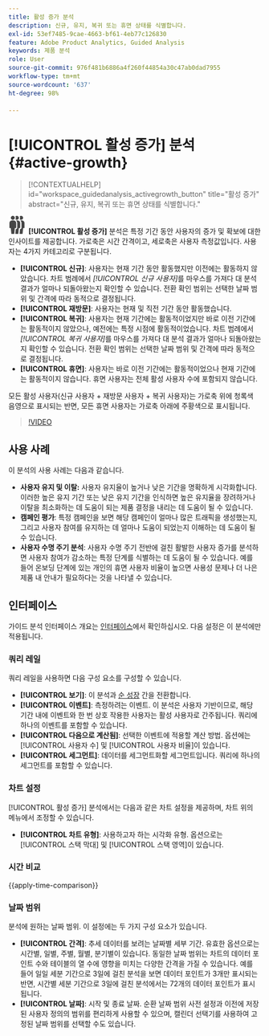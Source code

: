 ```yaml
---
title: 활성 증가 분석
description: 신규, 유지, 복귀 또는 휴면 상태를 식별합니다.
exl-id: 53ef7485-9cae-4663-bf61-4eb77c126830
feature: Adobe Product Analytics, Guided Analysis
keywords: 제품 분석
role: User
source-git-commit: 976f481b6886a4f260f44854a30c47ab0dad7955
workflow-type: tm+mt
source-wordcount: '637'
ht-degree: 98%

---
```


# [!UICONTROL 활성 증가] 분석 {#active-growth}

<!-- markdownlint-disable MD034 -->

>[!CONTEXTUALHELP]
>id="workspace_guidedanalysis_activegrowth_button"
>title="활성 증가"
>abstract="신규, 유지, 복귀 또는 휴면 상태를 식별합니다."

<!-- markdownlint-enable MD034 -->


![PeopleGroup](/help/assets/icons/PeopleGroup.svg) **[!UICONTROL 활성 증가]** 분석은 특정 기간 동안 사용자의 증가 및 확보에 대한 인사이트를 제공합니다. 가로축은 시간 간격이고, 세로축은 사용자 측정값입니다. 사용자는 4가지 카테고리로 구분됩니다.

* **[!UICONTROL 신규]**: 사용자는 현재 기간 동안 활동했지만 이전에는 활동하지 않았습니다. 차트 범례에서 _[!UICONTROL 신규 사용자]_&#x200B;를 마우스를 가져다 대 분석 결과가 얼마나 되돌아왔는지 확인할 수 있습니다. 전환 확인 범위는 선택한 날짜 범위 및 간격에 따라 동적으로 결정됩니다.
* **[!UICONTROL 재방문]**: 사용자는 현재 및 직전 기간 동안 활동했습니다.
* **[!UICONTROL 복귀]**: 사용자는 현재 기간에는 활동적이었지만 바로 이전 기간에는 활동적이지 않았으나, 예전에는 특정 시점에 활동적이었습니다. 차트 범례에서 _[!UICONTROL 복귀 사용자]_&#x200B;를 마우스를 가져다 대 분석 결과가 얼마나 되돌아왔는지 확인할 수 있습니다. 전환 확인 범위는 선택한 날짜 범위 및 간격에 따라 동적으로 결정됩니다.
* **[!UICONTROL 휴면]**: 사용자는 바로 이전 기간에는 활동적이었으나 현재 기간에는 활동적이지 않습니다. 휴면 사용자는 전체 활성 사용자 수에 포함되지 않습니다.

모든 활성 사용자(신규 사용자 + 재방문 사용자 + 복귀 사용자)는 가로축 위에 청록색 음영으로 표시되는 반면, 모든 휴면 사용자는 가로축 아래에 주황색으로 표시됩니다.


>[!VIDEO](https://video.tv.adobe.com/v/3421667/?quality=12&learn=on)

## 사용 사례

이 분석의 사용 사례는 다음과 같습니다.

* **사용자 유지 및 이탈:** 사용자 유지율이 높거나 낮은 기간을 명확하게 시각화합니다. 이러한 높은 유지 기간 또는 낮은 유지 기간을 인식하면 높은 유지율을 장려하거나 이탈을 최소화하는 데 도움이 되는 제품 결정을 내리는 데 도움이 될 수 있습니다.
* **캠페인 평가**: 특정 캠페인을 보면 해당 캠페인이 얼마나 많은 트래픽을 생성했는지, 그리고 사용자 참여를 유지하는 데 얼마나 도움이 되었는지 이해하는 데 도움이 될 수 있습니다.
* **사용자 수명 주기 분석**: 사용자 수명 주기 전반에 걸친 활발한 사용자 증가를 분석하면 사용자 참여가 감소하는 특정 단계를 식별하는 데 도움이 될 수 있습니다. 예를 들어 온보딩 단계에 있는 개인의 휴면 사용자 비율이 높으면 사용성 문제나 더 나은 제품 내 안내가 필요하다는 것을 나타낼 수 있습니다.

## 인터페이스

가이드 분석 인터페이스 개요는 [인터페이스](../overview.md#interface)에서 확인하십시오. 다음 설정은 이 분석에만 적용됩니다.

### 쿼리 레일

쿼리 레일을 사용하면 다음 구성 요소를 구성할 수 있습니다.

* **[!UICONTROL 보기]**: 이 분석과 [순 성장](net-growth.md) 간을 전환합니다.
* **[!UICONTROL 이벤트]**: 측정하려는 이벤트. 이 분석은 사용자 기반이므로, 해당 기간 내에 이벤트와 한 번 상호 작용한 사용자는 활성 사용자로 간주됩니다. 쿼리에 하나의 이벤트를 포함할 수 있습니다.
* **[!UICONTROL 다음으로 계산됨]**: 선택한 이벤트에 적용할 계산 방법. 옵션에는 [!UICONTROL 사용자 수] 및 [!UICONTROL 사용자 비율]이 있습니다.
* **[!UICONTROL 세그먼트]**: 데이터를 세그먼트화할 세그먼트입니다. 쿼리에 하나의 세그먼트를 포함할 수 있습니다.

### 차트 설정

[!UICONTROL 활성 증가] 분석에서는 다음과 같은 차트 설정을 제공하며, 차트 위의 메뉴에서 조정할 수 있습니다.

* **[!UICONTROL 차트 유형]**: 사용하고자 하는 시각화 유형. 옵션으로는 [!UICONTROL 스택 막대] 및 [!UICONTROL 스택 영역]이 있습니다.

### 시간 비교

{{apply-time-comparison}}

### 날짜 범위

분석에 원하는 날짜 범위. 이 설정에는 두 가지 구성 요소가 있습니다.

* **[!UICONTROL 간격]**: 추세 데이터를 보려는 날짜별 세부 기간. 유효한 옵션으로는 시간별, 일별, 주별, 월별, 분기별이 있습니다. 동일한 날짜 범위는 차트의 데이터 포인트 수와 테이블의 열 수에 영향을 미치는 다양한 간격을 가질 수 있습니다. 예를 들어 일일 세분 기간으로 3일에 걸친 분석을 보면 데이터 포인트가 3개만 표시되는 반면, 시간별 세분 기간으로 3일에 걸친 분석에서는 72개의 데이터 포인트가 표시됩니다.
* **[!UICONTROL 날짜]**: 시작 및 종료 날짜. 순환 날짜 범위 사전 설정과 이전에 저장된 사용자 정의의 범위를 편리하게 사용할 수 있으며, 캘린더 선택기를 사용하여 고정된 날짜 범위를 선택할 수도 있습니다.

<!--
## Example

See below for an example of the analysis.

![Active time compare](../assets/active-growth-compare.png)

-->
